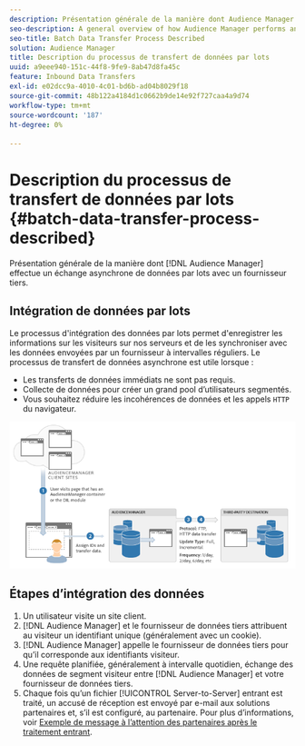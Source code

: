 ```yaml
---
description: Présentation générale de la manière dont Audience Manager effectue un échange asynchrone de données par lots avec un fournisseur tiers.
seo-description: A general overview of how Audience Manager performs an asynchronous batch data exchange with a third-party vendor.
seo-title: Batch Data Transfer Process Described
solution: Audience Manager
title: Description du processus de transfert de données par lots
uuid: a9eee940-151c-44f8-9fe9-8ab47d8fa45c
feature: Inbound Data Transfers
exl-id: e02dcc9a-4010-4c01-bd6b-ad04b8029f18
source-git-commit: 48b122a4184d1c0662b9de14e92f727caa4a9d74
workflow-type: tm+mt
source-wordcount: '187'
ht-degree: 0%

---
```


# Description du processus de transfert de données par lots {#batch-data-transfer-process-described}

Présentation générale de la manière dont [!DNL Audience Manager] effectue un échange asynchrone de données par lots avec un fournisseur tiers.

## Intégration de données par lots

<!-- c_async.xml -->

Le processus d&#39;intégration des données par lots permet d&#39;enregistrer les informations sur les visiteurs sur nos serveurs et de les synchroniser avec les données envoyées par un fournisseur à intervalles réguliers. Le processus de transfert de données asynchrone est utile lorsque :

* Les transferts de données immédiats ne sont pas requis.
* Collecte de données pour créer un grand pool d’utilisateurs segmentés.
* Vous souhaitez réduire les incohérences de données et les appels `HTTP` du navigateur.

![](assets/s2s_70.png)

## Étapes d’intégration des données

1. Un utilisateur visite un site client.
1. [!DNL Audience Manager] et le fournisseur de données tiers attribuent au visiteur un identifiant unique (généralement avec un cookie).
1. [!DNL Audience Manager] appelle le fournisseur de données tiers pour qu’il corresponde aux identifiants visiteur.
1. Une requête planifiée, généralement à intervalle quotidien, échange des données de segment visiteur entre [!DNL Audience Manager] et votre fournisseur de données tiers.
1. Chaque fois qu’un fichier [!UICONTROL Server-to-Server] entrant est traité, un accusé de réception est envoyé par e-mail aux solutions partenaires et, s’il est configuré, au partenaire. Pour plus d’informations, voir [Exemple de message à l’attention des partenaires après le traitement entrant](../../../integration/sending-audience-data/batch-data-transfer-explained/inbound-receipt-message.md).
